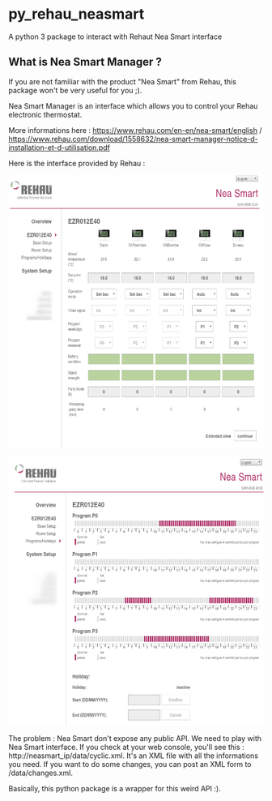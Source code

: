 # py_rehau_neasmart

A python 3 package to interact with Rehaut Nea Smart interface

## What is Nea Smart Manager ?

If you are not familiar with the product "Nea Smart" from Rehau, this package won't be very useful for you ;).

Nea Smart Manager is an interface which allows you to control your Rehau electronic thermostat.

More informations here : https://www.rehau.com/en-en/nea-smart/english / https://www.rehau.com/download/1558632/nea-smart-manager-notice-d-installation-et-d-utilisation.pdf

Here is the interface provided by Rehau :

![neasmart_1](misc/images/neasmart_1.png)

![neasmart_2](misc/images/neasmart_2.png)

The problem : Nea Smart don't expose any public API. We need to play with Nea Smart interface. If you check at your web console, you'll see this : http://neasmart_ip/data/cyclic.xml. It's an XML file with all the informations you need. If you want to do some changes, you can post an XML form to /data/changes.xml.

Basically, this python package is a wrapper for this weird API :).
